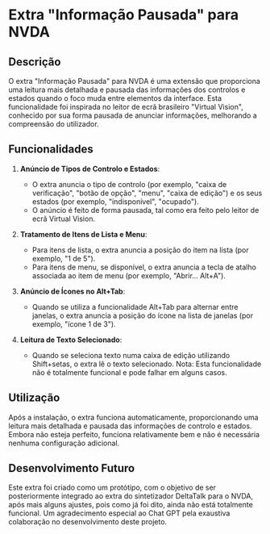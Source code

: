 # Extra "Informação Pausada" para NVDA

## Descrição
O extra "Informação Pausada" para NVDA é uma extensão que proporciona uma leitura mais detalhada e pausada das informações dos controlos e estados quando o foco muda entre elementos da interface. Esta funcionalidade foi inspirada no leitor de ecrã brasileiro "Virtual Vision", conhecido por sua forma pausada de anunciar informações, melhorando a compreensão do utilizador.

## Funcionalidades
1. **Anúncio de Tipos de Controlo e Estados**:
    - O extra anuncia o tipo de controlo (por exemplo, "caixa de verificação", "botão de opção", "menu", "caixa de edição") e os seus estados (por exemplo, "indisponível", "ocupado").
    - O anúncio é feito de forma pausada, tal como era feito pelo leitor de ecrã Virtual Vision.

2. **Tratamento de Itens de Lista e Menu**:
    - Para itens de lista, o extra anuncia a posição do item na lista (por exemplo, "1 de 5").
    - Para itens de menu, se disponível, o extra anuncia a tecla de atalho associada ao item de menu (por exemplo, "Abrir... Alt+A").

3. **Anúncio de Ícones no Alt+Tab**:
    - Quando se utiliza a funcionalidade Alt+Tab para alternar entre janelas, o extra anuncia a posição do ícone na lista de janelas (por exemplo, "ícone 1 de 3").

4. **Leitura de Texto Selecionado**:
    - Quando se seleciona texto numa caixa de edição utilizando Shift+setas, o extra lê o texto selecionado.
Nota: Esta funcionalidade não é totalmente funcional e pode falhar em alguns casos.

## Utilização
Após a instalação, o extra funciona automaticamente, proporcionando uma leitura mais detalhada e pausada das informações de controlo e estados. Embora não esteja perfeito, funciona relativamente bem e não é necessária nenhuma configuração adicional.

## Desenvolvimento Futuro
Este extra foi criado como um protótipo, com o objetivo de ser posteriormente integrado ao extra do sintetizador DeltaTalk para o NVDA, após mais alguns ajustes, pois como já foi dito, ainda não está totalmente funcional. Um agradecimento especial ao Chat GPT pela exaustiva colaboração no desenvolvimento deste projeto.
